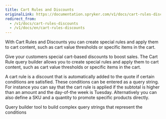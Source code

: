 ```yaml
---
title: Cart Rules and Discounts
originalLink: https://documentation.spryker.com/v1/docs/cart-rules-discounts
redirect_from:
  - /v1/docs/cart-rules-discounts
  - /v1/docs/en/cart-rules-discounts
---
```


With Cart Rules and Discounts you can create special rules and apply them to cart content, such as cart value thresholds or specific items in the cart.

Give your customers special cart-based discounts to boost sales. The Cart Rule query builder allows you to create special rules and apply them to cart content, such as cart value thresholds or specific items in the cart.

A cart rule is a discount that is automatically added to the quote if certain conditions are satisfied. These conditions can be entered as a query string. For instance you can say that the cart rule is applied if the subtotal is higher than an amount and the day-of-the week is Tuesday. Alternatively you can also define a SKU and a quantity to promote specific products directly.

Query builder tool to build complex query strings that represent the conditions
